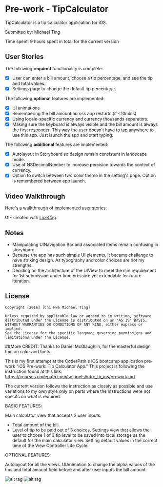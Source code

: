 # Pre-work - TipCalculator

TipCalculator is a tip calculator application for iOS.

Submitted by: Michael Ting

Time spent: 9 hours spent in total for the current version

## User Stories

The following **required** functionality is complete:

* [X] User can enter a bill amount, choose a tip percentage, and see the tip and total values.
* [X] Settings page to change the default tip percentage.

The following **optional** features are implemented:
* [X] UI animations
* [X] Remembering the bill amount across app restarts (if <10mins)
* [X] Using locale-specific currency and currency thousands separators.
* [X] Making sure the keyboard is always visible and the bill amount is always the first responder. This way the user doesn't have to tap anywhere to use this app. Just launch the app and start typing.

The following **additional** features are implemented:
* [X] Autolayout in Storyboard so design remain consistent in landscape mode.
* [X] Use of NSDecimalNumber to increase percision towards the context of currency.
* [X] Option to switch between two color theme in the setting's page.  Option is remembered between app launch.
## Video Walkthrough 

Here's a walkthrough of implemented user stories:

GIF created with [LiceCap](http://www.cockos.com/licecap/).

## Notes

- Manipulating UINavigation Bar and associated items remain confusing in storyboard.
- Because the app has such simple UI elements, it became challenge to have striking design.  As typography and color choices are not my strengths.
- Deciding on the architecture of the UIView to meet the min requirement for 1st submission under time pressure yet extendable for future iteration.

## License

    Copyright [2016] [Chi Hwa Michael Ting]

    Unless required by applicable law or agreed to in writing, software
    distributed under the License is distributed on an "AS IS" BASIS,
    WITHOUT WARRANTIES OR CONDITIONS OF ANY KIND, either express or implied.
    See the License for the specific language governing permissions and
    limitations under the License.



##More
CREDIT: Thanks to Daniel McGlaughlin, for the masterful design tips on color and fonts.

This is my first attempt at the CoderPath's iOS bootcamp application pre-work "iOS Pre-work: Tip Calculator App."
This project is following the instruction found at this link: https://courses.codepath.com/snippets/intro_to_ios/prework.md

The current version follows the instruction as closely as possible and use variations to my own style only on parts where the instructions were not specifc on what is required.

BASIC FEATURES:

Main calculator view that accepts 2 user inputs: 
  - Total amount of the bill.
  - Level of tip to be paid out of 3 choices.
Settings view that allows the user to choose 1 of 3 tip level to be saved into local storage as the default for the main calculator view.
Setting default values in the correct time of the View Controller Life Cycle.

OPTIONAL FEATURES:

Autolayout for all the views.
UIAnimation to change the alpha values of the tips and total amount field before and after user inputs the bill amount.

![alt tag](http://www.i.imgur.com/a3Wr0Yv.gif)
![alt tag](http://i.imgur.com/9No5daE.gif)


